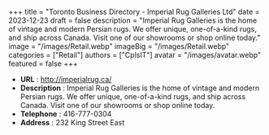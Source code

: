 +++
title = "Toronto Business Directory - Imperial Rug Galleries Ltd"
date = 2023-12-23
draft = false
description = "Imperial Rug Galleries is the home of vintage and modern Persian rugs. We offer unique, one-of-a-kind rugs, and ship across Canada. Visit one of our showrooms or shop online today."
image = "/images/Retail.webp"
imageBig = "/images/Retail.webp"
categories = ["Retail"]
authors = ["CplsIT"]
avatar = "/images/avatar.webp"
featured = false
+++


* **URL** :  http://imperialrug.ca/
* **Description** : Imperial Rug Galleries is the home of vintage and modern Persian rugs. We offer unique, one-of-a-kind rugs, and ship across Canada. Visit one of our showrooms or shop online today.
* **Telephone** : 416-777-0304
* **Address** : 232 King Street East